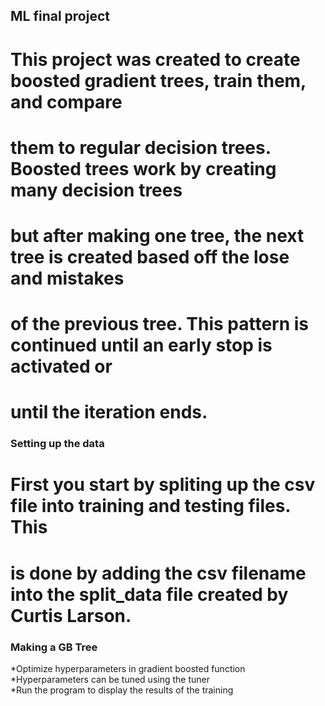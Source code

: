 ## ML final project  

# This project was created to create boosted gradient trees, train them, and compare  
# them to regular decision trees. Boosted trees work by creating many decision trees  
# but after making one tree, the next tree is created based off the lose and mistakes  
# of the previous tree. This pattern is continued until an early stop is activated or  
# until the iteration ends.  

### Setting up the data  

# First you start by spliting up the csv file into training and testing files. This  
# is done by adding the csv filename into the split_data file created by Curtis Larson.  

### Making a GB Tree  
*Optimize hyperparameters in gradient boosted function  
*Hyperparameters can be tuned using the tuner  
*Run the program to display the results of the training  

